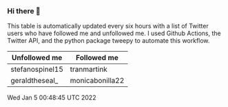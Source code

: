 ### Hi there 👋

This table is automatically updated every six hours with a list of Twitter users who have followed me and unfollowed me. I used Github Actions, the Twitter API, and the python package tweepy to automate this workflow.

| Unfollowed me |  Followed me |
| --- | --- |
|stefanospinel15|tranmartink|
|geraldtheseal_|monicabonilla22|
Wed Jan  5 00:48:45 UTC 2022
